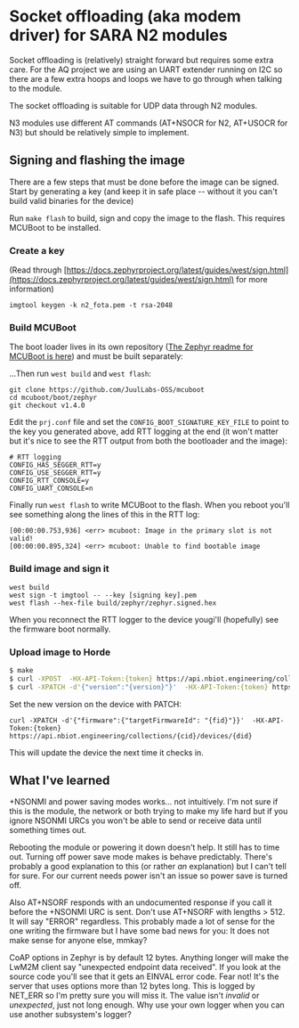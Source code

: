 # Socket offloading (aka modem driver) for SARA N2 modules

Socket offloading is (relatively) straight forward but requires some extra
care. For the AQ project we are using an UART extender running on I2C so there
are a few extra hoops and loops we have to go through when talking to the module.

The socket offloading is suitable for UDP data through N2 modules.

N3 modules use different AT commands (AT+NSOCR for N2, AT+USOCR for N3) but should
be relatively simple to implement.


## Signing and flashing the image

There are a few steps that must be done before the image can be signed. Start by
generating a key (and keep it in safe place -- without it you can't build valid
binaries for the device)

Run `make flash` to build, sign and copy the image to the flash. This requires
MCUBoot to be installed.

### Create a key

(Read through [https://docs.zephyrproject.org/latest/guides/west/sign.html](https://docs.zephyrproject.org/latest/guides/west/sign.html) for more information)

`imgtool keygen -k n2_fota.pem -t rsa-2048`


### Build MCUBoot

The boot loader lives in its own repository ([The Zephyr readme for MCUBoot is here](https://mcuboot.com/mcuboot/readme-zephyr.html)) and must be built separately:

...Then run `west build` and `west flash`:

```
git clone https://github.com/JuulLabs-OSS/mcuboot
cd mcuboot/boot/zephyr
git checkout v1.4.0
```

Edit the `prj.conf` file and set the `CONFIG_BOOT_SIGNATURE_KEY_FILE` to point
to the key you generated above, add RTT logging at the end (it won't matter but
it's nice to see the RTT output from both the bootloader and the image):

```
# RTT logging
CONFIG_HAS_SEGGER_RTT=y
CONFIG_USE_SEGGER_RTT=y
CONFIG_RTT_CONSOLE=y
CONFIG_UART_CONSOLE=n
```

Finally run `west flash` to write MCUBoot to the flash. When you reboot you'll see something along the lines of this in the RTT log:

```
[00:00:00.753,936] <err> mcuboot: Image in the primary slot is not valid!
[00:00:00.895,324] <err> mcuboot: Unable to find bootable image
```

### Build image and sign it

```
west build
west sign -t imgtool -- --key [signing key].pem
west flash --hex-file build/zephyr/zephyr.signed.hex
```

When you reconnect the RTT logger to the device yougi'll (hopefully) see the firmware boot normally.

### Upload image to Horde

```bash
$ make
$ curl -XPOST  -HX-API-Token:{token} https://api.nbiot.engineering/collections/{cid}/firmware -F $ image=@build/zephyr/zephyr.signed.bin
$ curl -XPATCH -d'{"version":"{version}"}'  -HX-API-Token:{token} https://api.nbiot.engineering/collections/{cid}/firmware/{fid}
```
Set the new version on the device with PATCH:

`curl -XPATCH -d'{"firmware":{"targetFirmwareId": "{fid}"}}'  -HX-API-Token:{token} https://api.nbiot.engineering/collections/{cid}/devices/{did}`

This will update the device the next time it checks in.

## What I've learned

+NSONMI and power saving modes works... not intuitively. I'm not sure if this is
the module, the network or both trying to make my life hard but if you ignore
NSONMI URCs you won't be able to send or receive data until something times out.

Rebooting the module or powering it down doesn't help. It still has to time out.
Turning off power save mode makes is behave predictably. There's probably a good
explanation to this (or rather *an* explanation) but I can't tell for sure. For
our current needs power isn't an issue so power save is turned off.

Also AT+NSORF responds with an undocumented response if you call it before the
+NSONMI URC is sent. Don't use AT+NSORF with lengths > 512. It will say "ERROR"
regardless. This probably made a lot of sense for the one writing the firmware
but I have some bad news for you: It does not make sense for anyone else, mmkay?

CoAP options in Zephyr is by default 12 bytes. Anything longer will make the
LwM2M client say "unexpected endpoint data received". If you look at the source
code you'll see that it gets an EINVAL error code. Fear not! It's the server that
uses options more than 12 bytes long. This is logged by NET_ERR so I'm pretty
sure you will miss it. The value isn't *invalid* or *unexpected*, just not long
enough. Why use your own logger when you can use another subsystem's logger?
